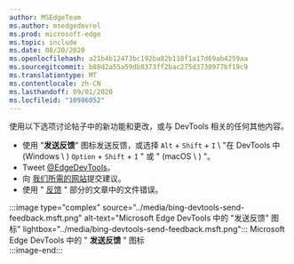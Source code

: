 ```yaml
---
author: MSEdgeTeam
ms.author: msedgedevrel
ms.prod: microsoft-edge
ms.topic: include
ms.date: 08/20/2020
ms.openlocfilehash: a21b4b12473bc192ba82b118f1a17d69ab4259aa
ms.sourcegitcommit: b88d2a55a59db8373ff2bac275d3730977bf19c9
ms.translationtype: MT
ms.contentlocale: zh-CN
ms.lasthandoff: 09/01/2020
ms.locfileid: "10986052"
---
```

使用以下选项讨论帖子中的新功能和更改，或与 DevTools 相关的任何其他内容。  

*   使用 "**发送反馈**" 图标发送反馈，或选择 `Alt` + `Shift` + `I` \ "在 DevTools 中 (Windows \ ) `Option` + `Shift` + `I` " 或 " (macOS \ ) "。  
*   Tweet [@EdgeDevTools][PostTweetEdgeDevTools]。  
*   向 [我们所需的网站][TheWebWeWant]提交建议。  
*   使用 " [反馈](#feedback) " 部分的文章中的文件错误。  

:::image type="complex" source="../media/bing-devtools-send-feedback.msft.png" alt-text="Microsoft Edge DevTools 中的 "发送反馈" 图标" lightbox="../media/bing-devtools-send-feedback.msft.png":::
   Microsoft Edge DevTools 中的 " **发送反馈** " 图标  
:::image-end:::  

<!-- links -->  

[PostTweetEdgeDevTools]: https://twitter.com/intent/tweet?text=@EdgeDevTools "@EdgeDevTools | 发布推文"  

[EdgeDevToolsTwitterAccount]: https://twitter.com/EdgeDevTools "@EdgeDevTools Twitter 帐户"  

[GitHubMicrosoftDocsEdgeDeveloperNewIssue]: https://github.com/MicrosoftDocs/edge-developer/issues/new?title=[DevTools%20Docs%20Feedback] "新问题-MicrosoftDocs/edge-开发人员-GitHub"  

[TheWebWeWant]: https://webwewant.fyi "我们想要的网络"  
